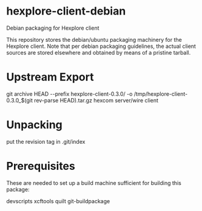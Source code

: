 hexplore-client-debian
======================

Debian packaging for Hexplore client

This repository stores the debian/ubuntu packaging machinery
for the Hexplore client.  Note that per debian packaging
guidelines, the actual client sources are stored elsewhere
and obtained by means of a pristine tarball.

Upstream Export
===============
git archive HEAD --prefix hexplore-client-0.3.0/ -o /tmp/hexplore-client-0.3.0_$(git rev-parse HEAD).tar.gz hexcom server/wire client

Unpacking
=========
put the revision tag in .git/index


Prerequisites
=============
These are needed to set up a build machine sufficient for
building this package:

devscripts
xcftools
quilt
git-buildpackage

